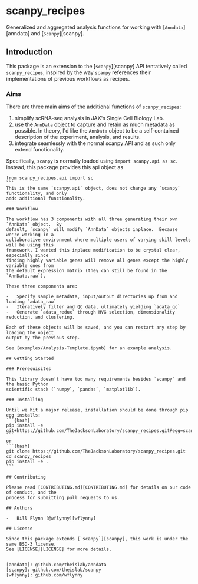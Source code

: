 # scanpy_recipes
Generalized and aggregated analysis functions for working with [`Anndata`][anndata] and
[`Scanpy`][scanpy].

## Introduction

This package is an extension to the [`scanpy`][scanpy] API tentatively called
`scanpy_recipes`, inspired by the way `scanpy` references their implementations of
previous workflows as recipes.

### Aims

There are three main aims of the additional functions of `scanpy_recipes`:

1. simplify scRNA-seq analysis in JAX's Single Cell Biology Lab.
2. use the `AnnData` object to capture and retain as much metadata as possible.  In
   theory, I'd like the `AnnData` object to be a self-contained description of the
   experiment, analysis, and results.
3. integrate seamlessly with the normal scanpy API and as such only extend functionality.

Specifically, `scanpy` is normally loaded using `import scanpy.api as sc`. Instead, this
package provides this api object as
````{python}
from scanpy_recipes.api import sc
```
This is the same `scanpy.api` object, does not change any `scanpy` functionality, and only
adds additional functionality.

### Workflow

The workflow has 3 components with all three generating their own `AnnData` object.  By
default, `scanpy` will modify `AnnData` objects inplace.  Because we're working in a
collaborative environment where multiple users of varying skill levels will be using this
framework, I wanted this inplace modification to be crystal clear, especially since
finding highly variable genes will remove all genes except the highly variable ones from
the default expression matrix (they can still be found in the `AnnData.raw`).

These three components are:

-   Specify sample metadata, input/output directories up from and loading `adata_raw`
-   Iteratively filter and QC data, ultimately yielding `adata_qc`
-   Generate `adata_redux` through HVG selection, dimensionality reduction, and clustering.

Each of these objects will be saved, and you can restart any step by loading the object
output by the previous step.

See [examples/Analysis-Template.ipynb] for an example analysis.

## Getting Started

### Prerequisites

This library doesn't have too many requirements besides `scanpy` and the basic Python
scientific stack (`numpy`, `pandas`, `matplotlib`).

### Installing

Until we hit a major release, installation should be done through pip egg installs:
```{bash}
pip install -e git+https://github.com/TheJacksonLaboratory/scanpy_recipes.git#egg=scanpy_recipes
```
or
```{bash}
git clone https://github.com/TheJacksonLaboratory/scanpy_recipes.git
cd scanpy_recipes
pip install -e .
```

## Contributing

Please read [CONTRIBUTING.md][CONTRIBUTING.md] for details on our code of conduct, and the
process for submitting pull requests to us.

## Authors

-   Bill Flynn [@wflynny][wflynny]

## License

Since this package extends [`scanpy`][scanpy], this work is under the same BSD-3 license.
See [LICENSE][LICENSE] for more details.


[anndata]: github.com/theislab/anndata
[scanpy]: github.com/theislab/scanpy
[wflynny]: github.com/wflynny
